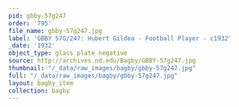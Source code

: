 ```yaml
---
pid: gbby-57g247
order: '795'
file_name: gbby-57g247.jpg
label: 'GBBY 57G/247: Hubert Gildea - Football Player - c1932'
_date: '1932'
object_type: glass plate negative
source: http://archives.nd.edu/Bagby/GBBY-57g247.jpg
thumbnail: "/_data/raw_images/bagby/gbby-57g247.jpg"
full: "/_data/raw_images/bagby/gbby-57g247.jpg"
layout: bagby_item
collection: bagby
---
```


